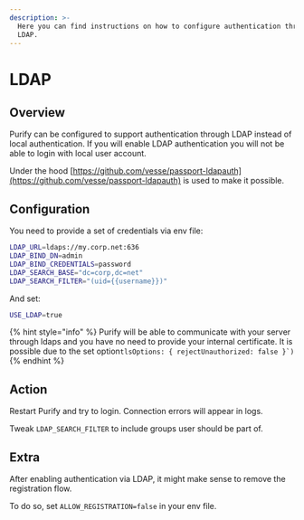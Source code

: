 ```yaml
---
description: >-
  Here you can find instructions on how to configure authentication through
  LDAP.
---
```


# LDAP

## Overview

Purify can be configured to support authentication through LDAP instead of local authentication. If you will enable LDAP authentication you will not be able to login with local user account.

Under the hood [https://github.com/vesse/passport-ldapauth](https://github.com/vesse/passport-ldapauth) is used to make it possible.

## Configuration

You need to provide a set of credentials via env file:

```bash
LDAP_URL=ldaps://my.corp.net:636
LDAP_BIND_DN=admin
LDAP_BIND_CREDENTIALS=password
LDAP_SEARCH_BASE="dc=corp,dc=net"
LDAP_SEARCH_FILTER="(uid={{username}})"
```

And set:

```bash
USE_LDAP=true
```

{% hint style="info" %}
Purify will be able to communicate with your server through ldaps and you have no need to provide your internal certificate. It is possible due to the set option``tlsOptions: { rejectUnauthorized: false }`)``
{% endhint %}

## Action

Restart Purify and try to login. Connection errors will appear in logs.

Tweak `LDAP_SEARCH_FILTER` to include groups user should be part of.

## Extra

After enabling authentication via LDAP, it might make sense to remove the registration flow.

To do so, set `ALLOW_REGISTRATION=false` in your env file.

